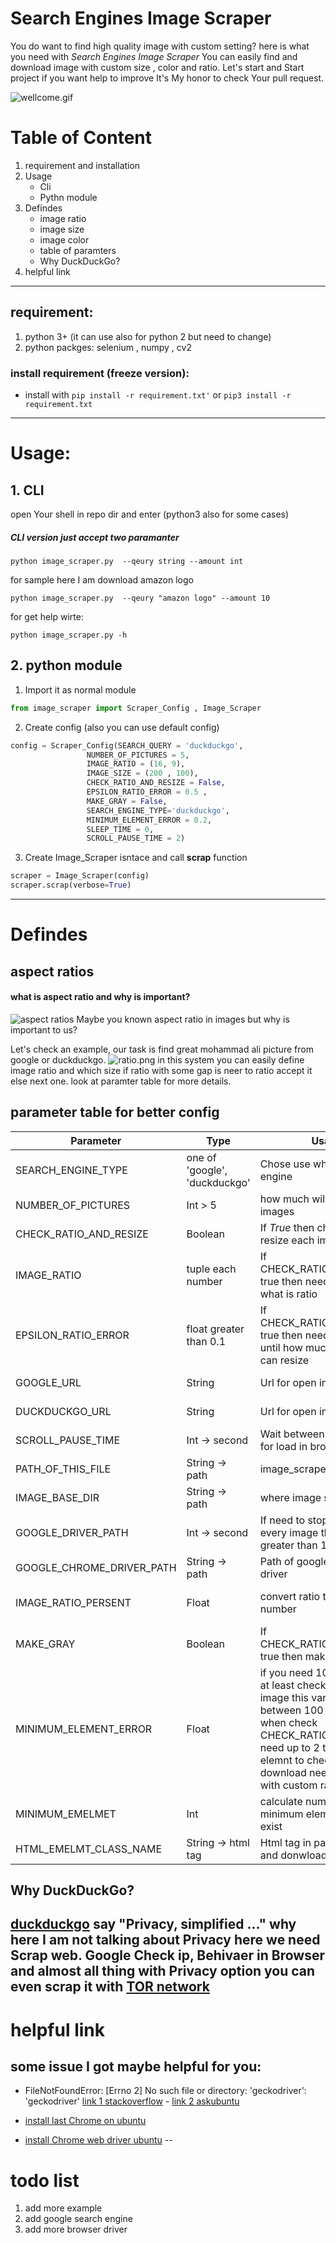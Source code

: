 
# Search Engines Image Scraper
You do want to find high quality image with custom setting? here is what you need with *Search Engines Image Scraper* You can easily find and download image with custom size , color and ratio.
Let's start and Start project if you want help to improve It's My honor to check Your pull request.

![wellcome.gif](wellcome.gif)

# Table of Content
1. requirement and installation
2. Usage  
    - Cli
    - Pythn module
3. Defindes
    - image ratio
    - image size
    - image color
    - table of paramters
    - Why DuckDuckGo?
4. helpful link


---
## requirement:
  1. python 3+ (it can use also for python 2 but need to change)
  2. python packges: selenium , numpy , cv2 

### install requirement (freeze version):
- install with `pip install -r requirement.txt'` or `pip3 install -r requirement.txt` 
---

# Usage:
## 1. CLI 
open Your shell in repo dir and enter (python3 also for some cases)
##### *CLI version just accept two paramanter*
`python image_scraper.py  --qeury string --amount int `


for sample here I am download amazon logo

`python image_scraper.py  --qeury "amazon logo" --amount 10 `

for get help wirte:

`python image_scraper.py -h`

## 2. python module
1. Import it as normal module
```python 
from image_scraper import Scraper_Config , Image_Scraper
```
2. Create config (also you can use default config)
```python 
config = Scraper_Config(SEARCH_QUERY = 'duckduckgo',
                 NUMBER_OF_PICTURES = 5,
                 IMAGE_RATIO = (16, 9),
                 IMAGE_SIZE = (200 , 100),
                 CHECK_RATIO_AND_RESIZE = False,
                 EPSILON_RATIO_ERROR = 0.5 ,
                 MAKE_GRAY = False,
                 SEARCH_ENGINE_TYPE='duckduckgo',
                 MINIMUM_ELEMENT_ERROR = 0.2,
                 SLEEP_TIME = 0,
                 SCROLL_PAUSE_TIME = 2)
```
3. Create Image_Scraper isntace and call **scrap** function

```python 
scraper = Image_Scraper(config)
scraper.scrap(verbose=True)
```


---
# Defindes
## aspect ratios
#### what is  aspect ratio and why is important?
![aspect ratios](aspect-ratios_orig.png)
Maybe you known aspect ratio in images but why is important to us?

Let's check an example, our task is find great mohammad ali picture from google or duckduckgo.
![ratio.png](ratio.png)
in this system you can easily define image ratio and which size if ratio with some gap is neer to ratio accept it else next one. look at paramter table for more details.

## parameter table for better config


| Parameter | Type | Usage | Example |
|--|--|--|--|
| SEARCH_ENGINE_TYPE  | one of 'google', 'duckduckgo' | Chose use which search engine | duckduckgo |
| NUMBER_OF_PICTURES | Int > 5 | how much will be amount of images | 5 |
| CHECK_RATIO_AND_RESIZE | Boolean | If *True* then check ratio and resize each image | True |
| IMAGE_RATIO | tuple each number | If CHECK_RATIO_AND_RESIZE true then need to spesify it what is ratio | (16, 9) |
| EPSILON_RATIO_ERROR | float greater than 0.1 | If CHECK_RATIO_AND_RESIZE true then need to check until how much bigger ratio can resize |
| GOOGLE_URL | String  | Url for open in browser  | as is in default |
| DUCKDUCKGO_URL | String  | Url for open in browser  |  as is in default |
| SCROLL_PAUSE_TIME | Int -> second  | Wait between every scroll for load in browser  | 2 (seconds) |
| PATH_OF_THIS_FILE | String -> path  | image_scraper.py file path  | as is in default |
| IMAGE_BASE_DIR | String -> path  | where image save  | as is in default |
| GOOGLE_DRIVER_PATH | Int -> second  | If need to stop for download every image then put greater than 1  | 10 (seconds) |
| GOOGLE_CHROME_DRIVER_PATH |String -> path  | Path of google chrome driver | as is in default  |
| IMAGE_RATIO_PERSENT | Float  | convert ratio to float number  | 1.7 as mohammd ali picture |
| MAKE_GRAY | Boolean  | If CHECK_RATIO_AND_RESIZE true then make images gray | False |
| MINIMUM_ELEMENT_ERROR | Float  | if you need 100 image then at least check exist of 120 image this var is gap between 100 to 120. also when check CHECK_RATIO_AND_RESIZE need up to 2 time more elemnt to check and download needed image with custom ratio   | 0.2 |
| MINIMUM_EMELMET | Int  | calculate number of minimum elemnt must be exist   | as is in default |
| HTML_EMELMT_CLASS_NAME | String -> html tag  | Html tag in page for check and donwload image  | 10 (seconds) |


## Why DuckDuckGo?
[duckduckgo](https://duckduckgo.com/) say "Privacy, simplified ..." why here I am not talking about **Privacy** here we need Scrap web. Google Check ip, Behivaer in Browser and almost all thing with **Privacy** option you can even scrap it with [TOR network](https://www.torproject.org/)
---
# helpful link
## some issue I got maybe helpful for you:
- FileNotFoundError: [Errno 2] No such file or directory: 'geckodriver': 'geckodriver'
[link 1 stackoverflow](https://stackoverflow.com/questions/50461779/geckodriver-executable-needs-to-be-in-path) - [link 2 askubuntu](https://askubuntu.com/questions/851401/where-to-find-geckodriver-needed-by-selenium-python-package
)

- [install last Chrome on ubuntu](https://gist.github.com/mrtns/78d15e3263b2f6a231fe)

- [install Chrome web driver ubuntu](https://medium.com/@gerrysabar/scraping-linkedin-profile-using-python-selenium-88cb64888cf
)
--
# todo list
1. add more example 
2. add google search engine
3. add more browser driver 
